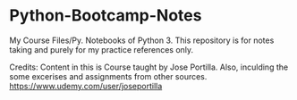 # Python-Bootcamp-Notes
My Course Files/Py. Notebooks of Python 3. This repository is for notes taking and purely for my  practice references only.  

Credits: Content in this is Course taught by Jose Portilla. Also, inculding the some excerises and assignments from other sources. 
https://www.udemy.com/user/joseportilla
